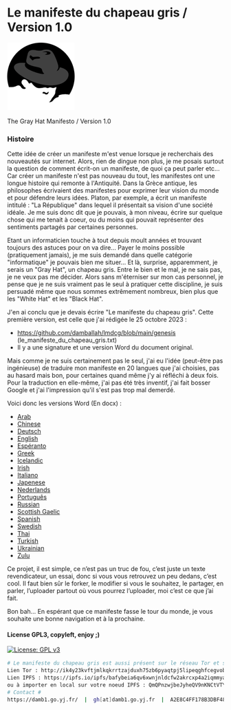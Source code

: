 # Le manifeste du chapeau gris / Version 1.0 
![WALL-E et EVE](https://github.com/damballah/lmdcg/blob/main/genesis/GreyHat_157x157.png)

The Gray Hat Manifesto / Version 1.0
### Histoire
Cette idée de créer un manifeste m'est venue lorsque je recherchais des nouveautés sur internet. Alors, rien de dingue non plus, je me posais surtout la question de comment écrit-on un manifeste, de quoi ça peut parler etc... Car créer un manifeste n'est pas nouveau du tout, les manifestes ont une longue histoire qui remonte à l'Antiquité. Dans la Grèce antique, les philosophes écrivaient des manifestes pour exprimer leur vision du monde et pour défendre leurs idées. Platon, par exemple, a écrit un manifeste intitulé : "La République" dans lequel il présentait sa vision d'une société idéale. Je me suis donc dit que je pouvais, à mon niveau, écrire sur quelque chose qui me tenait à coeur, ou du moins qui pouvait représenter des sentiments partagés par certaines personnes.

Etant un informaticien touche à tout depuis moult années et trouvant toujours des astuces pour on va dire... Payer le moins possible (pratiquement jamais), je me suis demandé dans quelle catégorie "informatique" je pouvais bien me situer... Et là, surprise, apparemment, je serais un "Gray Hat", un chapeau gris. Entre le bien et le mal, je ne sais pas, je ne veux pas me décider. Alors sans m'éterniser sur mon cas personnel, je pense que je ne suis vraiment pas le seul à pratiquer cette discipline, je suis persuadé même que nous sommes extrêmement nombreux, bien plus que les "White Hat" et les "Black Hat".

J'en ai conclu que je devais écrire "Le manifeste du chapeau gris". Cette première version, est celle que j'ai rédigée le 25 octobre 2023 :

* https://github.com/damballah/lmdcg/blob/main/genesis (le_manifeste_du_chapeau_gris.txt)
* Il y a une signature et une version Word du document original.

Mais comme je ne suis certainement pas le seul, j'ai eu l'idée (peut-être pas ingénieuse) de traduire mon manifeste en 20 langues que j'ai choisies, pas au hasard mais bon, pour certaines quand même j'y ai réfléchi à deux fois. Pour la traduction en elle-même, j'ai pas été très inventif, j'ai  fait bosser Google et j'ai l'impression qu'il s'est pas trop mal demerdé.

Voici donc les versions Word (En docx) :
  - [Arab](https://github.com/damballah/lmdcg/tree/main/traductions/Arab)
  - [Chinese](https://github.com/damballah/lmdcg/tree/main/traductions/Chinese)
  - [Deutsch](https://github.com/damballah/lmdcg/tree/main/traductions/Deutsch)
  - [English](https://github.com/damballah/lmdcg/tree/main/traductions/English)
  - [Espéranto](https://github.com/damballah/lmdcg/tree/main/traductions/Espéranto)
  - [Greek](https://github.com/damballah/lmdcg/tree/main/traductions/Greek)
  - [Icelandic](https://github.com/damballah/lmdcg/tree/main/traductions/Icelandic)
  - [Irish](https://github.com/damballah/lmdcg/tree/main/traductions/Irish)
  - [Italiano](https://github.com/damballah/lmdcg/tree/main/traductions/Italiano)
  - [Japenese](https://github.com/damballah/lmdcg/tree/main/traductions/Japenese)
  - [Nederlands](https://github.com/damballah/lmdcg/tree/main/traductions/Nederlands)
  - [Português](https://github.com/damballah/lmdcg/tree/main/traductions/Português)
  - [Russian](https://github.com/damballah/lmdcg/tree/main/traductions/Russian)
  - [Scottish Gaelic](https://github.com/damballah/lmdcg/tree/main/traductions/Scottish%20Gaelic)
  - [Spanish](https://github.com/damballah/lmdcg/tree/main/traductions/Spanish)
  - [Swedish](https://github.com/damballah/lmdcg/tree/main/traductions/Swedish)
  - [Thai](https://github.com/damballah/lmdcg/tree/main/traductions/Thai)
  - [Turkish](https://github.com/damballah/lmdcg/tree/main/traductions/Turkish)
  - [Ukrainian](https://github.com/damballah/lmdcg/tree/main/traductions/Ukrainian)
  - [Zulu](https://github.com/damballah/lmdcg/tree/main/traductions/Zulu)

Ce projet, il est simple, ce n’est pas un truc de fou, c’est juste un texte revendicateur, un essai, donc si vous vous retrouvez un peu dedans, c’est cool. Il faut bien sûr le forker, le modifier si vous le souhaitez, le partager, en parler, l’uploader partout où vous pourrez l’uploader, moi c’est ce que j’ai fait.

Bon bah… En espérant que ce manifeste fasse le tour du monde, je vous souhaite une bonne navigation et à la prochaine.

#### License GPL3, copyleft, enjoy ;)
[![License: GPL v3](https://img.shields.io/badge/License-GPLv3-blue.svg)](https://www.gnu.org/licenses/gpl-3.0)

```sh
# Le manifeste du chapeau gris est aussi présent sur le réseau Tor et sur l'IPFS #
Lien Tor : http://ik4y23kvftjmlkqkrrtzajduxh75zb6pyaqtpj5lipeqghfcegvobvqd.onion/ (lorsque le service est online)
Lien IPFS : https://ipfs.io/ipfs/bafybeia6qv6xwnjnldcfw2akrcxp4a2iqmmyadhocsz3w25tf6y55i44ga/
ou à importer en local sur votre noeud IPFS : QmQPnzwjbeJyheQV9nKNCtVTYCZYfcZHvJ65M84eM8USbH
# Contact #
https://damb1.go.yj.fr/  |  gh[at]damb1.go.yj.fr  |  A2E8C4FF178B3DBF480D8FF9F796D16A7367DEBB
```


